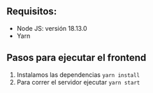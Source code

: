 ## Requisitos:

- Node JS: versión 18.13.0
- Yarn

## Pasos para ejecutar el frontend

1. Instalamos las dependencias `yarn install`
2. Para correr el servidor ejecutar `yarn start`